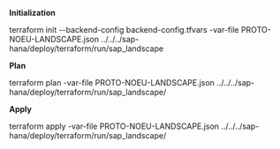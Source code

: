 **Initialization**


terraform init --backend-config backend-config.tfvars -var-file PROTO-NOEU-LANDSCAPE.json ../../../sap-hana/deploy/terraform/run/sap_landscape

**Plan**

terraform plan -var-file PROTO-NOEU-LANDSCAPE.json ../../../sap-hana/deploy/terraform/run/sap_landscape/

**Apply**

terraform apply -var-file PROTO-NOEU-LANDSCAPE.json ../../../sap-hana/deploy/terraform/run/sap_landscape/